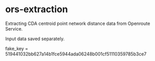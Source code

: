 # ors-extraction
Extracting CDA centroid point network distance data from Openroute Service.

Input data saved separately.

fake_key = 519441032bb627a14b1fce5944ada06248b001cf51110359785b3ce7
